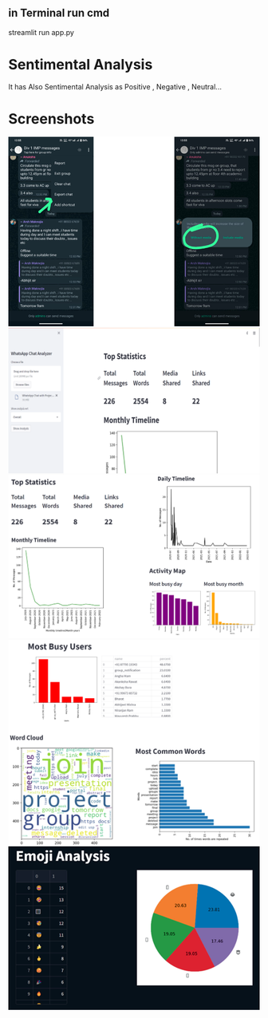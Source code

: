 <!-- How to Run -->
## in Terminal run cmd
streamlit run app.py

# Sentimental Analysis
It has Also Sentimental Analysis as Positive , Negative , Neutral...

# Screenshots
![Extract Chat](Screenshots/image.png)
![Chat Analysis](Screenshots/image-1.png)
![Chat Analysis 2](Screenshots/image-2.png)
![Word Cloud](Screenshots/image-3.png)
![Emoji Analysis](Screenshots/image-4.png)